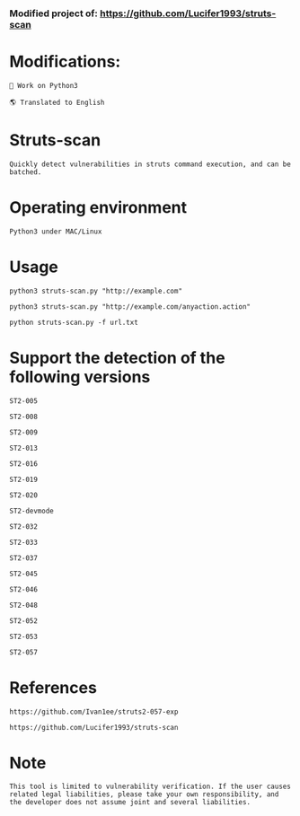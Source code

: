 ### Modified project of: https://github.com/Lucifer1993/struts-scan
#

# Modifications:
```
🐍 Work on Python3

🌎 Translated to English
```
#

# Struts-scan
```
Quickly detect vulnerabilities in struts command execution, and can be batched.
```
# Operating environment
```
Python3 under MAC/Linux
```

# Usage
```
python3 struts-scan.py "http://example.com"

python3 struts-scan.py "http://example.com/anyaction.action"

python struts-scan.py -f url.txt
```

# Support the detection of the following versions
```
ST2-005

ST2-008

ST2-009

ST2-013

ST2-016

ST2-019

ST2-020

ST2-devmode

ST2-032

ST2-033

ST2-037

ST2-045

ST2-046

ST2-048

ST2-052

ST2-053

ST2-057
```

# References
```
https://github.com/Ivan1ee/struts2-057-exp

https://github.com/Lucifer1993/struts-scan
```

# Note
```
This tool is limited to vulnerability verification. If the user causes related legal liabilities, please take your own responsibility, and the developer does not assume joint and several liabilities.
```
